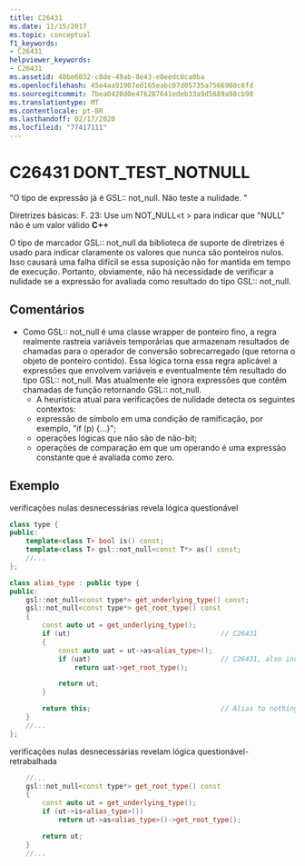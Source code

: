 ```yaml
---
title: C26431
ms.date: 11/15/2017
ms.topic: conceptual
f1_keywords:
- C26431
helpviewer_keywords:
- C26431
ms.assetid: 40be6032-c8de-49ab-8e43-e8eedc0ca0ba
ms.openlocfilehash: 45e4aa91907ed165eabc07d05735a7566908c6fd
ms.sourcegitcommit: 7bea0420d0e476287641edeb33a9d5689a98cb98
ms.translationtype: MT
ms.contentlocale: pt-BR
ms.lasthandoff: 02/17/2020
ms.locfileid: "77417111"
---
```

# <a name="c26431-dont_test_notnull"></a>C26431 DONT_TEST_NOTNULL

"O tipo de expressão já é GSL:: not_null. Não teste a nulidade. "

Diretrizes básicas: F. 23: Use um NOT_NULL\<t > para indicar que "NULL" não é um valor válido **C++**

O tipo de marcador GSL:: not_null da biblioteca de suporte de diretrizes é usado para indicar claramente os valores que nunca são ponteiros nulos. Isso causará uma falha difícil se essa suposição não for mantida em tempo de execução. Portanto, obviamente, não há necessidade de verificar a nulidade se a expressão for avaliada como resultado do tipo GSL:: not_null.

## <a name="remarks"></a>Comentários

- Como GSL:: not_null é uma classe wrapper de ponteiro fino, a regra realmente rastreia variáveis temporárias que armazenam resultados de chamadas para o operador de conversão sobrecarregado (que retorna o objeto de ponteiro contido). Essa lógica torna essa regra aplicável a expressões que envolvem variáveis e eventualmente têm resultado do tipo GSL:: not_null. Mas atualmente ele ignora expressões que contêm chamadas de função retornando GSL:: not_null.
  - A heurística atual para verificações de nulidade detecta os seguintes contextos:
  - expressão de símbolo em uma condição de ramificação, por exemplo, "if (p) {...}";
  - operações lógicas que não são de não-bit;
  - operações de comparação em que um operando é uma expressão constante que é avaliada como zero.

## <a name="example"></a>Exemplo

verificações nulas desnecessárias revela lógica questionável

```cpp
class type {
public:
    template<class T> bool is() const;
    template<class T> gsl::not_null<const T*> as() const;
    //...
};

class alias_type : public type {
public:
    gsl::not_null<const type*> get_underlying_type() const;
    gsl::not_null<const type*> get_root_type() const
    {
        const auto ut = get_underlying_type();
        if (ut)                                     // C26431
        {
            const auto uat = ut->as<alias_type>();
            if (uat)                                // C26431, also incorrect use of API!
                return uat->get_root_type();

            return ut;
        }

        return this;                                // Alias to nothing? Actually, dead code!
    }
    //...
};
```

verificações nulas desnecessárias revelam lógica questionável-retrabalhada

```cpp
    //...
    gsl::not_null<const type*> get_root_type() const
    {
        const auto ut = get_underlying_type();
        if (ut->is<alias_type>())
            return ut->as<alias_type>()->get_root_type();

        return ut;
    }
    //...
```

